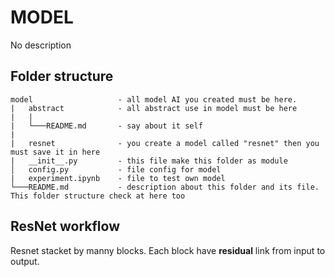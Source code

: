 # MODEL

No description

## Folder structure

```script
model                   - all model AI you created must be here.
|   abstract            - all abstract use in model must be here
|   |
|   └───README.md       - say about it self
|
|   resnet              - you create a model called "resnet" then you must save it in here
|   __init__.py         - this file make this folder as module
│   config.py           - file config for model
|   experiment.ipynb    - file to test own model
└───README.md           - description about this folder and its file. This folder structure check at here too
```

## ResNet workflow

Resnet stacket by manny blocks.
Each block have **residual** link from input to output.


